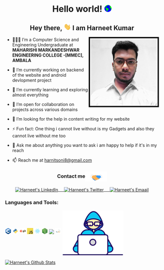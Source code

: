 <h1 align="center">Hello world!&nbsp;<img src="https://github.com/harnitsoni28/harnitsoni28/blob/main/image/Gif/Earth.gif" width="24px"></h1>
<h2 align="center">Hey there, <img src="https://github.com/harnitsoni28/harnitsoni28/blob/main/image/Gif/Hi.gif" width="24px"> I am Harneet Kumar</h2>
<img align='right' src="https://github.com/harnitsoni28/harnitsoni28/blob/main/image/PicsArt_07-30-12.01.01.jpg" width="230" />


- 👨🏻‍🎓 I’m a Computer Science and Engineering Undergraduate at **MAHARISHI MARKANDESHWAR ENGINEERING COLLEGE -[MMEC], AMBALA**

- 🔭 I’m currently working on backend of the website and android devlopment project

- 🌱 I’m currently learning and exploring almost everything

- 👯 I’m open for collaboration on projects across various domains

- 🤝 I’m looking for the help in content writing for my website

- ⚡ Fun fact: One thing i cannot live without is my Gadgets and also they cannot live without me too 

- 💬 Ask me about anything you want to ask i am happy to help if it's in my reach

- 📫 Reach me at harnitsoni8@gmail.com


<div align="center">
  <h3 align="center">Contact me<img align="center" src="https://github.com/harnitsoni28/harnitsoni28/blob/main/image/Gif/Handshake.gif" height="33px" /></h3> 
</div>
<p align="center">
 <a href="https://www.linkedin.com/in/harneet-kumar/" target="blank">
  <img align="center" alt="Harneet's LinkedIn" width="30px" src="https://www.vectorlogo.zone/logos/linkedin/linkedin-icon.svg" /> &nbsp; &nbsp;
 </a>
 <a href="https://twitter.com/HarnitSoni" target="blank">
  <img align="center" alt="Harneet's Twitter" width="30px" src="https://www.vectorlogo.zone/logos/twitter/twitter-official.svg" /> &nbsp; &nbsp;
 </a>
<a href="harnitsoni8@gmail.com" target="blank">
  <img align="center" alt="Harneet's Emaail" width="30px" src="https://www.vectorlogo.zone/logos/gmail/gmail-icon.svg" />
 </a> 
</p>



<h3 align="left">Languages and Tools:</h3>
<p align = "left">
<code><img height="20" src="https://raw.githubusercontent.com/github/explore/80688e429a7d4ef2fca1e82350fe8e3517d3494d/topics/cpp/cpp.png"></code>
<code><img height="20" src="https://raw.githubusercontent.com/github/explore/80688e429a7d4ef2fca1e82350fe8e3517d3494d/topics/python/python.png"></code>
<code><img height="20" src="https://raw.githubusercontent.com/github/explore/80688e429a7d4ef2fca1e82350fe8e3517d3494d/topics/git/git.png"></code>
<code><img height="20" src="https://raw.githubusercontent.com/github/explore/80688e429a7d4ef2fca1e82350fe8e3517d3494d/topics/javascript/javascript.png"></code>
<code><img height="20" src="https://raw.githubusercontent.com/github/explore/80688e429a7d4ef2fca1e82350fe8e3517d3494d/topics/react/react.png"></code>
<code><img height="20" src="https://raw.githubusercontent.com/github/explore/80688e429a7d4ef2fca1e82350fe8e3517d3494d/topics/nodejs/nodejs.png"></code>
<code><img height="20" src="https://www.vectorlogo.zone/logos/opencv/opencv-icon.svg"></code>
<code><img height="20" src="https://raw.githubusercontent.com/github/explore/80688e429a7d4ef2fca1e82350fe8e3517d3494d/topics/mysql/mysql.png"></code>
</ p>

<img align="center" src="https://github.com/harnitsoni28/harnitsoni28/blob/main/image/Gif/Developer.gif" width="200px"/>


[![Harneet's Github Stats](https://github-readme-stats.vercel.app/api?username=harnitsoni28&show_icons=true&count_private=true)](https://github.com/harnitsoni28/github-readme-stats)

[Harneet Kumar]: https://harnitsoni28.github.io/
